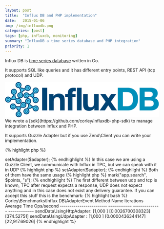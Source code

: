 ```yaml
---
layout: post
title:  "Influx DB and PHP implementation"
date:   2015-01-06
img: /img/influxdb.png
categories: [post]
tags: [php, influxdb, monitoring]
summary: "InfluxDB a time series database and PHP integration"
priority: 1
---
```

Influx DB is [time series database](http://en.wikipedia.org/wiki/Time_series_database) written in Go.

It supports SQL like queries and it has different entry points, REST API (tcp protocol) and UDP.

<div class="row">
<div class="col-md-4 col-md-offset-3"><img class="img-responsive" src="/img/influxdb.png"></div>
</div>
We wrote a [sdk](https://github.com/corley/influxdb-php-sdk) to manage integration between Influx and PHP.

It supports Guzzle Adapter but if you use Zend\Client you can write your implementation.

{% highlight php %}
<?php
$guzzle = new \GuzzleHttp\Client();

$options = new Options();
$adapter = new GuzzleAdapter($guzzle, $options);

$client = new Client();
$client->setAdapter($adapter);
{% endhighlight %}

In this case we are using a Guzzle Client, we communicate with Influx in TPC, but we can speak with it in UDP

{% highlight php %}
<?php
$options = new Options();
$adapter = new UdpAdapter($options);

$client = new Client();
$client->setAdapter($adapter);
{% endhighlight %}

Both of them have the same usage

{% highlight php %}
<?php
$client->mark("app.search", $points, "s");
{% endhighlight %}

The first different between udp and tcp is known, TPC after request expects a response, UDP does not expect anything and in this case does not exist any delivery guarantee.
If you can accept this stuff this is the benchmark:

{% highlight bash %}
Corley\Benchmarks\Influx DB\AdapterEvent
    Method Name                Iterations    Average Time      Ops/second
    ------------------------  ------------  --------------    -------------
    sendDataUsingHttpAdapter: [1,000     ] [0.0026700308323] [374.52751]
    sendDataUsingUdpAdapter : [1,000     ] [0.0000436344147] [22,917.69026]
{% endhighlight %}
